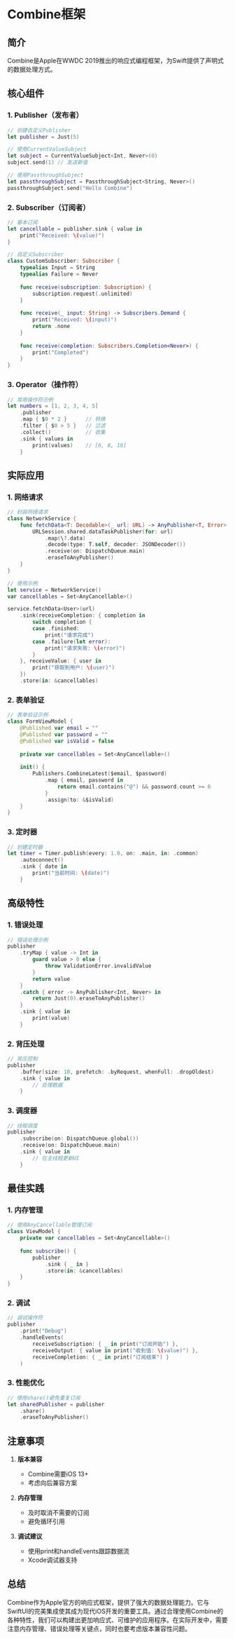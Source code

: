 # Combine框架

## 简介

Combine是Apple在WWDC 2019推出的响应式编程框架，为Swift提供了声明式的数据处理方式。

## 核心组件

### 1. Publisher（发布者）
```swift
// 创建自定义Publisher
let publisher = Just(5)

// 使用CurrentValueSubject
let subject = CurrentValueSubject<Int, Never>(0)
subject.send(1) // 发送新值

// 使用PassthroughSubject
let passthroughSubject = PassthroughSubject<String, Never>()
passthroughSubject.send("Hello Combine")
```

### 2. Subscriber（订阅者）
```swift
// 基本订阅
let cancellable = publisher.sink { value in
    print("Received: \(value)")
}

// 自定义Subscriber
class CustomSubscriber: Subscriber {
    typealias Input = String
    typealias Failure = Never
    
    func receive(subscription: Subscription) {
        subscription.request(.unlimited)
    }
    
    func receive(_ input: String) -> Subscribers.Demand {
        print("Received: \(input)")
        return .none
    }
    
    func receive(completion: Subscribers.Completion<Never>) {
        print("Completed")
    }
}
```

### 3. Operator（操作符）
```swift
// 常用操作符示例
let numbers = [1, 2, 3, 4, 5]
    .publisher
    .map { $0 * 2 }      // 转换
    .filter { $0 > 5 }   // 过滤
    .collect()           // 收集
    .sink { values in
        print(values)    // [6, 8, 10]
    }
```

## 实际应用

### 1. 网络请求
```swift
// 封装网络请求
class NetworkService {
    func fetchData<T: Decodable>(_ url: URL) -> AnyPublisher<T, Error> {
        URLSession.shared.dataTaskPublisher(for: url)
            .map(\?.data)
            .decode(type: T.self, decoder: JSONDecoder())
            .receive(on: DispatchQueue.main)
            .eraseToAnyPublisher()
    }
}

// 使用示例
let service = NetworkService()
var cancellables = Set<AnyCancellable>()

service.fetchData<User>(url)
    .sink(receiveCompletion: { completion in
        switch completion {
        case .finished:
            print("请求完成")
        case .failure(let error):
            print("请求失败: \(error)")
        }
    }, receiveValue: { user in
        print("获取到用户: \(user)")
    })
    .store(in: &cancellables)
```

### 2. 表单验证
```swift
// 表单验证示例
class FormViewModel {
    @Published var email = ""
    @Published var password = ""
    @Published var isValid = false
    
    private var cancellables = Set<AnyCancellable>()
    
    init() {
        Publishers.CombineLatest($email, $password)
            .map { email, password in
                return email.contains("@") && password.count >= 6
            }
            .assign(to: &$isValid)
    }
}
```

### 3. 定时器
```swift
// 创建定时器
let timer = Timer.publish(every: 1.0, on: .main, in: .common)
    .autoconnect()
    .sink { date in
        print("当前时间: \(date)")
    }
```

## 高级特性

### 1. 错误处理
```swift
// 错误处理示例
publisher
    .tryMap { value -> Int in
        guard value > 0 else {
            throw ValidationError.invalidValue
        }
        return value
    }
    .catch { error -> AnyPublisher<Int, Never> in
        return Just(0).eraseToAnyPublisher()
    }
    .sink { value in
        print(value)
    }
```

### 2. 背压处理
```swift
// 背压控制
publisher
    .buffer(size: 10, prefetch: .byRequest, whenFull: .dropOldest)
    .sink { value in
        // 处理数据
    }
```

### 3. 调度器
```swift
// 线程调度
publisher
    .subscribe(on: DispatchQueue.global())
    .receive(on: DispatchQueue.main)
    .sink { value in
        // 在主线程更新UI
    }
```

## 最佳实践

### 1. 内存管理
```swift
// 使用AnyCancellable管理订阅
class ViewModel {
    private var cancellables = Set<AnyCancellable>()
    
    func subscribe() {
        publisher
            .sink { _ in }
            .store(in: &cancellables)
    }
}
```

### 2. 调试
```swift
// 调试操作符
publisher
    .print("Debug")
    .handleEvents(
        receiveSubscription: { _ in print("订阅开始") },
        receiveOutput: { value in print("收到值: \(value)") },
        receiveCompletion: { _ in print("订阅结束") }
    )
```

### 3. 性能优化
```swift
// 使用share()避免重复订阅
let sharedPublisher = publisher
    .share()
    .eraseToAnyPublisher()
```

## 注意事项

1. **版本兼容**
   - Combine需要iOS 13+
   - 考虑向后兼容方案

2. **内存管理**
   - 及时取消不需要的订阅
   - 避免循环引用

3. **调试建议**
   - 使用print和handleEvents跟踪数据流
   - Xcode调试器支持

## 总结

Combine作为Apple官方的响应式框架，提供了强大的数据处理能力。它与SwiftUI的完美集成使其成为现代iOS开发的重要工具。通过合理使用Combine的各种特性，我们可以构建出更加响应式、可维护的应用程序。在实际开发中，需要注意内存管理、错误处理等关键点，同时也要考虑版本兼容性问题。